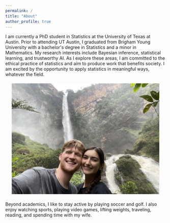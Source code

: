 ```yaml
---
permalink: /
title: "About"
author_profile: true
---
```


I am currently a PhD student in Statistics at the University of Texas at Austin. Prior to attending UT Austin, I graduated from Brigham Young University with a bachelor's degree in Statistics and a minor in Mathematics. My research interests include Bayesian inference, statistical learning, and trustworthy AI. As I explore these areas, I am committed to the ethical practice of statistics and aim to produce work that benefits society. I am excited by the opportunity to apply statistics in meaningful ways, whatever the field.

<div style="text-align:center; margin: 20px;">
  <img src="/images/5B88A655-CA1D-41E3-AA0F-D227E010D6A7_1_105_c.jpeg" alt="expected goals" style="width: 600px;"/>
</div>

Beyond academics, I like to stay active by playing soccer and golf. I also enjoy watching sports, playing video games, lifting weights, traveling, reading, and spending time with my wife.
